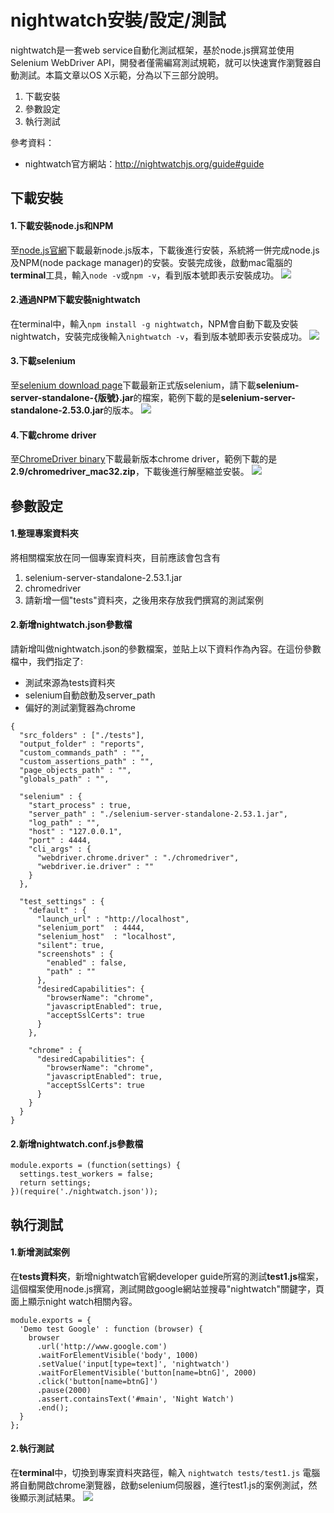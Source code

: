 ﻿# nightwatch安裝/設定/測試

nightwatch是一套web service自動化測試框架，基於node.js撰寫並使用Selenium WebDriver API，開發者僅需編寫測試規範，就可以快速實作瀏覽器自動測試。本篇文章以OS X示範，分為以下三部分說明。
1. 下載安裝
2. 參數設定
3. 執行測試

參考資料：
- nightwatch官方網站：http://nightwatchjs.org/guide#guide


## 下載安裝

#### 1.下載安裝node.js和NPM
至[node.js官網](https://nodejs.org)下載最新node.js版本，下載後進行安裝，系統將一併完成node.js及NPM(node package manager)的安裝。安裝完成後，啟動mac電腦的**terminal**工具，輸入`node -v`或`npm -v`，看到版本號即表示安裝成功。
![](https://i.imgur.com/27D5cTt.png)

#### 2.通過NPM下載安裝nightwatch
在terminal中，輸入`npm install -g nightwatch`，NPM會自動下載及安裝nightwatch，安裝完成後輸入`nightwatch -v`，看到版本號即表示安裝成功。
![](https://i.imgur.com/pL3bUW5.png)

#### 3.下載selenium
至[selenium download page](http://selenium-release.storage.googleapis.com/index.html)下載最新正式版selenium，請下載**selenium-server-standalone-{版號}.jar**的檔案，範例下載的是**selenium-server-standalone-2.53.0.jar**的版本。
![](https://i.imgur.com/5W73teL.png)

#### 4.下載chrome driver
至[ChromeDriver binary](http://chromedriver.storage.googleapis.com/index.html)下載最新版本chrome driver，範例下載的是**2.9/chromedriver_mac32.zip**，下載後進行解壓縮並安裝。
![](https://i.imgur.com/CsGNABj.png)

## 參數設定
#### 1.整理專案資料夾
將相關檔案放在同一個專案資料夾，目前應該會包含有
1. selenium-server-standalone-2.53.1.jar
2. chromedriver
3. 請新增一個"tests"資料夾，之後用來存放我們撰寫的測試案例

#### 2.新增nightwatch.json參數檔
請新增叫做nightwatch.json的參數檔案，並貼上以下資料作為內容。在這份參數檔中，我們指定了:
- 測試來源為tests資料夾
- selenium自動啟動及server_path
- 偏好的測試瀏覽器為chrome
```
{
  "src_folders" : ["./tests"],
  "output_folder" : "reports",
  "custom_commands_path" : "",
  "custom_assertions_path" : "",
  "page_objects_path" : "",
  "globals_path" : "",

  "selenium" : {
    "start_process" : true,
    "server_path" : "./selenium-server-standalone-2.53.1.jar",
    "log_path" : "",
    "host" : "127.0.0.1",
    "port" : 4444,
    "cli_args" : {
      "webdriver.chrome.driver" : "./chromedriver",
      "webdriver.ie.driver" : ""
    }
  },

  "test_settings" : {
    "default" : {
      "launch_url" : "http://localhost",
      "selenium_port"  : 4444,
      "selenium_host"  : "localhost",
      "silent": true,
      "screenshots" : {
        "enabled" : false,
        "path" : ""
      },
      "desiredCapabilities": {
        "browserName": "chrome",
        "javascriptEnabled": true,
        "acceptSslCerts": true
      }
    },

    "chrome" : {
      "desiredCapabilities": {
        "browserName": "chrome",
        "javascriptEnabled": true,
        "acceptSslCerts": true
      }
    }
  }
}

```
#### 2.新增nightwatch.conf.js參數檔
```
module.exports = (function(settings) {
  settings.test_workers = false;
  return settings;
})(require('./nightwatch.json'));
```

## 執行測試

#### 1.新增測試案例
在**tests資料夾**，新增nightwatch官網developer guide所寫的測試**test1.js**檔案，這個檔案使用node.js撰寫，測試開啟google網站並搜尋"nightwatch"關鍵字，頁面上顯示night watch相關內容。
```
module.exports = {
  'Demo test Google' : function (browser) {
    browser
      .url('http://www.google.com')
      .waitForElementVisible('body', 1000)
      .setValue('input[type=text]', 'nightwatch')
      .waitForElementVisible('button[name=btnG]', 2000)
      .click('button[name=btnG]')
      .pause(2000)
      .assert.containsText('#main', 'Night Watch')
      .end();
  }
};
```
#### 2.執行測試
在**terminal**中，切換到專案資料夾路徑，輸入
`nightwatch tests/test1.js`
電腦將自動開啟chrome瀏覽器，啟動selenium伺服器，進行test1.js的案例測試，然後顯示測試結果。
![](https://i.imgur.com/AJ3Iysh.png)
